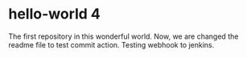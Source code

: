 # hello-world 4
 The first repository in this wonderful world.
 Now, we are changed the readme file to test commit action. Testing webhook to jenkins. 
